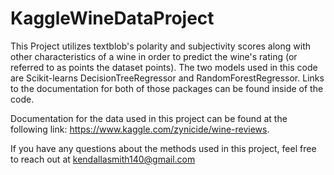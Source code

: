 # KaggleWineDataProject

This Project utilizes textblob's polarity and subjectivity scores along with other characteristics of a wine in order to predict the wine's rating (or referred to as points the dataset points). The two models used in this code are Scikit-learns DecisionTreeRegressor and RandomForestRegressor. Links to the documentation for both of those packages can be found inside of the code.

Documentation for the data used in this project can be found at the following link: https://www.kaggle.com/zynicide/wine-reviews.

If you have any questions about the methods used in this project, feel free to reach out at kendallasmith140@gmail.com
